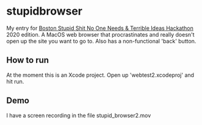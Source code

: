 # stupidbrowser

My entry for [Boston Stupid Shit No One Needs & Terrible Ideas Hackathon](https://bostonstupidhackathon.com) 2020 edition. A MacOS web browser that procrastinates and really doesn't open up the site you want to go to. Also has a non-functional 'back' button.

## How to run

At the moment this is an Xcode project. Open up 'webtest2.xcodeproj' and hit run.

## Demo

I have a screen recording in the file stupid_browser2.mov
